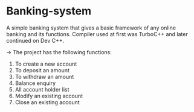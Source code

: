 # Banking-system
A simple banking system that gives a basic framework of any online banking and its functions.
Compiler used at first was TurboC++ and later continued on Dev C++.

-> The project has the following functions:
1. To create a new account
2. To deposit an amount
3. To withdraw an amount
4. Balance enquiry
5. All account holder list
6. Modify an existing account
7. Close an existing account
